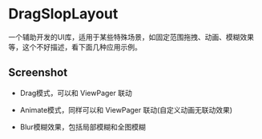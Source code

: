 # DragSlopLayout
一个辅助开发的UI库，适用于某些特殊场景，如固定范围拖拽、动画、模糊效果等，这个不好描述，看下面几种应用示例。

Screenshot
---

- Drag模式，可以和 ViewPager 联动


- Animate模式，同样可以和 ViewPager 联动(自定义动画无联动效果)


- Blur模糊效果，包括局部模糊和全图模糊


